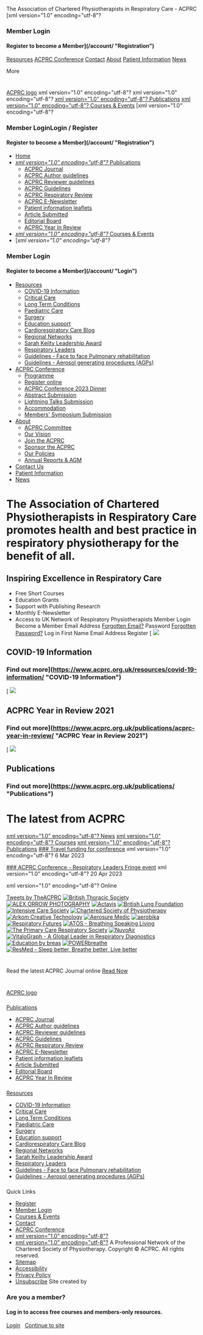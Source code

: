 
The Association of Chartered Physiotherapists in Respiratory Care - ACPRC
[xml version="1.0" encoding="utf-8"?
### Member Login
#### Register to become a Member](/account/ "Registration")
[Resources](/resources/ "Resources")
[ACPRC Conference](/annual-conference/ "ACPRC Conference")
[Contact](/contact/ "Contact Us")
[About](/about/ "About")
[Patient Information](/patient-information/ "Patient Information")
[News](/news/ "News")

 More
 
# 
[ACPRC logo](/ "ACPRC")
xml version="1.0" encoding="utf-8"?
xml version="1.0" encoding="utf-8"?
[xml version="1.0" encoding="utf-8"?
 Publications](/publications/ "Publications")
[xml version="1.0" encoding="utf-8"?
 Courses & Events](/courses/ "Courses")
[xml version="1.0" encoding="utf-8"?
### Member LoginLogin / Register
#### Register to become a Member](/account/ "Registration")
* [Home](/ "Home")
* [*xml version="1.0" encoding="utf-8"?*
Publications](/publications/ "Publication")
	+ [ACPRC Journal](/publications/acprc-journal/ "ACPRC Journal")
	+ [ACPRC Author guidelines](/publications/acprc-author-guidelines/ "ACPRC Author guidelines")
	+ [ACPRC Reviewer guidelines](/publications/acprc-reviewer-guidelines/ "ACPRC Reviewer guidelines")
	+ [ACPRC Guidelines](/publications/acprc-guidelines/ "ACPRC Guidelines")
	+ [ACPRC Respiratory Review](/publications/acprc-respiratory-review/ "ACPRC Respiratory Review")
	+ [ACPRC E-Newsletter](/publications/acprc-e-newsletter/ "ACPRC E-Newsletter")
	+ [Patient information leaflets](/publications/patient-information-leaflets/ "Patient information leaflets")
	+ [Article Submitted](/publications/article-submitted/ "Article Submitted")
	+ [Editorial Board](/publications/editorial-board/ "Editorial Board")
	+ [ACPRC Year In Review](/publications/acprc-year-in-review/ "ACPRC Year In Review")
* [*xml version="1.0" encoding="utf-8"?*
Courses & Events](/courses/ "Courses")
* [*xml version="1.0" encoding="utf-8"?*
### Member Login
#### Register to become a Member](/account/ "Login")
* [Resources](/resources/ "Resource")
	+ [COVID-19 Information](/resources/covid-19-information/ "COVID-19 Information")
	+ [Critical Care](/resources/critical-care/ "Critical Care")
	+ [Long Term Conditions](/resources/long-term-conditions/ "Long Term Conditions")
	+ [Paediatric Care](/resources/paediatric-care/ "Paediatric Care")
	+ [Surgery](/resources/surgery/ "Surgery")
	+ [Education support](/resources/education-support/ "Education support")
	+ [Cardiorespiratory Care Blog](/resources/cardiorespiratory-care-blog/ "Cardiorespiratory Care Blog")
	+ [Regional Networks](/resources/regional-networks/ "Regional Networks")
	+ [Sarah Keilty Leadership Award](/resources/sarah-keilty-leadership-award/ "Sarah Keilty Leadership Award")
	+ [Respiratory Leaders](/resources/respiratory-leaders/ "Respiratory Leaders")
	+ [Guidelines - Face to face Pulmonary rehabilitation](/resources/guidelines-face-to-face-pulmonary-rehabilitation/ "Guidelines - Face to face Pulmonary rehabilitation")
	+ [Guidelines - Aerosol generating procedures (AGPs)](/resources/guidelines-aerosol-generating-procedures-agps/ "Guidelines - Aerosol generating procedures (AGPs)")
* [ACPRC Conference](/annual-conference/ "Conference")
	+ [Programme](/annual-conference/programme/ "Programme")
	+ [Register online](/annual-conference/register-online/ "Register online")
	+ [ACPRC Conference 2023 Dinner](/annual-conference/acprc-conference-2023-dinner/ "ACPRC Conference 2023 Dinner")
	+ [Abstract Submission](/annual-conference/abstract-submission/ "Abstract Submission")
	+ [Lightning Talks Submission](/annual-conference/lightning-talks-submission/ "Lightning Talks Submission")
	+ [Accommodation](/annual-conference/accommodation/ "Accommodation")
	+ [Members' Symposium Submission](/annual-conference/membersand-symposium-submission/ "Members' Symposium Submission")
* [About](/about/ "about")
	+ [ACPRC Committee](/about/acprc-committee/ "ACPRC Committee")
	+ [Our Vision](/about/our-vision/ "Our Vision")
	+ [Join the ACPRC](/about/join-the-acprc/ "Join the ACPRC")
	+ [Sponsor the ACPRC](/about/sponsor-the-acprc/ "Sponsor the ACPRC")
	+ [Our Policies](/about/our-policies/ "Our Policies")
	+ [Annual Reports & AGM](/about/annual-reports-and-agm/ "Annual Reports & AGM")
* [Contact Us](/contact/ "Contact Us")
* [Patient Information](/patient-information/ "Patient Information")
* [News](/news/ "News")
# The Association of Chartered Physiotherapists in Respiratory Care promotes health and best practice in respiratory physiotherapy for the benefit of all.
## Inspiring Excellence in Respiratory Care
* Free Short Courses
* Education Grants
* Support with Publishing Research
* Monthly E-Newsletter
* Access to UK Network of Respiratory Physiotherapists
Member Login
Become a Member
Email Address [Forgotten Email?](/account/forgotten-email/)
Password [Forgotten Password?](/account/forgotten-password/)
Log in
First Name
Email Address
Register
[![]()
![](/data/HRanges_Images/coronavirus.jpg)
## COVID-19 Information
### Find out more](https://www.acprc.org.uk/resources/covid-19-information/ "COVID-19 Information")
[![]()
![](/data/HRanges_Images/Screenshot2022-01-16at21.55.32.png)
## ACPRC Year in Review 2021
### Find out more](https://www.acprc.org.uk/publications/acprc-year-in-review/ "ACPRC Year in Review 2021")
[![]()
![](/data/HRanges_Images/publications2.jpg)
## Publications
### Find out more](https://www.acprc.org.uk/publications/ "Publications")
# The latest from ACPRC
[xml version="1.0" encoding="utf-8"?
News](/news/)
[xml version="1.0" encoding="utf-8"?
Courses](/courses/)
[xml version="1.0" encoding="utf-8"?
Publications](/publications/)
[### Travel funding for conference](/news/travel-funding-for-conference/ "Travel funding for conference ")
xml version="1.0" encoding="utf-8"?
6 Mar 2023
 
[### ACPRC Conference - Respiratory Leaders Fringe event](/courses/acprc-conference-respiratory-leaders-fringe-event/ "ACPRC Conference - Respiratory Leaders Fringe event")
xml version="1.0" encoding="utf-8"?
20 Apr 2023
 
xml version="1.0" encoding="utf-8"?
Online
 
[Tweets by TheACPRC](https://twitter.com/TheACPRC?ref_src=twsrc%5Etfw)
[![British Thoracic Society](/images/sponsors/Sponser-09.jpg)](http://www.brit-thoracic.org.uk/ "British Thoracic Society")
[![ALEX ORROW PHOTOGRAPHY](/images/sponsors/Sponser-10.jpg)](http://www.alexorrow.co.uk "ALEX ORROW PHOTOGRAPHY")
[![Actavis](/images/sponsors/Sponser-01.jpg)](http://www.actavis.co.uk/en-gb/home "Actavis")
[![British Lung Foundation](/images/sponsors/Sponser-02.jpg)](http://www.blf.org.uk/Home "British Lung Foundation")
[![Intensive Care Society](/images/sponsors/Sponser-03.jpg)](http://www.ics.ac.uk/ "Intensive Care Society")
[![Chartered Society of Physiotherapy](/images/sponsors/Sponser-04.jpg)](http://www.csp.org.uk/ "Chartered Society of Physiotherapy")
[![Arkom Creative Technology](/images/sponsors/Sponser-05.jpg)](http://www.arkom.co.uk "Arkom Creative Technology")
[![Aerosure Medic](/images/sponsors/Sponser-06.jpg)](http://healthcareprofessional.aerosure-medic.com/ "Aerosure Medic")
[![aerobika](/images/sponsors/Sponser-07.jpg)](http://www.trudellmed.com/products/aerobika "aerobika")
[![Respiratory Futures](/images/sponsors/Sponser-08.jpg)](http://www.respiratoryfutures.org.uk/ "Respiratory Futures")
[![ATOS - Breathing Speaking Living](/images/sponsors/Sponser-atos.jpg)](https://www.atosmedical.co.uk/ "ATOS - Breathing Speaking Living")
[![The Primary Care Respiratory Society](/images/sponsors/Sponser-11.jpg)](https://www.pcrs-uk.org/ "The Primary Care Respiratory Society")
[![NuvoAir](/images/sponsors/nuvoair.jpg)](https://www.nuvoair.com/ "NuvoAir")
[![VitaloGraph - A Global Leader in Respiratory Diagnostics](/images/sponsors/Sponser-16.jpg)](https://vitalograph.com/uk/healthcare/ "VitaloGraph - A Global Leader in Respiratory Diagnostics")
[![Education by breas](/images/sponsors/Sponser-12.png)](https://educationbybreas.com/  "Education by breas")
[![POWERbreathe](/images/sponsors/power-breathe.jpg)](https://www.powerbreathe.com/  "POWERbreathe")
[![ResMed - Sleep better, Breathe better, Live better](/images/sponsors/ResMed.jpg)](https://www.resmed.co.uk/ "ResMed - Sleep better, Breathe better, Live better")
# 
 Read the latest ACPRC Journal online
[Read Now](/publications/acprc-journal/)
# 
[ACPRC logo](/ "ACPRC")
### 
[Publications](/publications/ "Publications")
* [ACPRC Journal](/publications/acprc-journal/ "ACPRC Journal")
* [ACPRC Author guidelines](/publications/acprc-author-guidelines/ "ACPRC Author guidelines")
* [ACPRC Reviewer guidelines](/publications/acprc-reviewer-guidelines/ "ACPRC Reviewer guidelines")
* [ACPRC Guidelines](/publications/acprc-guidelines/ "ACPRC Guidelines")
* [ACPRC Respiratory Review](/publications/acprc-respiratory-review/ "ACPRC Respiratory Review")
* [ACPRC E-Newsletter](/publications/acprc-e-newsletter/ "ACPRC E-Newsletter")
* [Patient information leaflets](/publications/patient-information-leaflets/ "Patient information leaflets")
* [Article Submitted](/publications/article-submitted/ "Article Submitted")
* [Editorial Board](/publications/editorial-board/ "Editorial Board")
* [ACPRC Year In Review](/publications/acprc-year-in-review/ "ACPRC Year In Review")
### 
[Resources](/resources/ "Resources")
* [COVID-19 Information](/resources/covid-19-information/ "COVID-19 Information")
* [Critical Care](/resources/critical-care/ "Critical Care")
* [Long Term Conditions](/resources/long-term-conditions/ "Long Term Conditions")
* [Paediatric Care](/resources/paediatric-care/ "Paediatric Care")
* [Surgery](/resources/surgery/ "Surgery")
* [Education support](/resources/education-support/ "Education support")
* [Cardiorespiratory Care Blog](/resources/cardiorespiratory-care-blog/ "Cardiorespiratory Care Blog")
* [Regional Networks](/resources/regional-networks/ "Regional Networks")
* [Sarah Keilty Leadership Award](/resources/sarah-keilty-leadership-award/ "Sarah Keilty Leadership Award")
* [Respiratory Leaders](/resources/respiratory-leaders/ "Respiratory Leaders")
* [Guidelines - Face to face Pulmonary rehabilitation](/resources/guidelines-face-to-face-pulmonary-rehabilitation/ "Guidelines - Face to face Pulmonary rehabilitation")
* [Guidelines - Aerosol generating procedures (AGPs)](/resources/guidelines-aerosol-generating-procedures-agps/ "Guidelines - Aerosol generating procedures (AGPs)")
### 
 Quick Links
* [Register](/registration/step1/ "Register")
* [Member Login](/account/ "Member Login")
* [Courses & Events](/courses/ "Courses & Events")
* [Contact](/contact/ "Contact")
* [ACPRC Conference](/annual-conference "ACPRC Conference")
* [xml version="1.0" encoding="utf-8"?](https://www.facebook.com/TheACPRC/ "Visit our facebook")
* [xml version="1.0" encoding="utf-8"?](https://twitter.com/TheACPRC "Visit our twitter page")
A Professional Network of the Chartered Society of Physiotherapy. Copyright © ACPRC. All rights reserved.
* [Sitemap](/site-map/ "Sitemap")
* [Accessibility](/accessibility/ "Accessibility")
* [Privacy Policy](/privacy/ "Privacy policy")
* [Unsubscribe](/unsubscribe/ "Unsubscribe")
Site created by 
### Are you a member?
#### Log in to access free courses and members-only resources.
[Login](/account/)
  
 [Continue to site](#)
